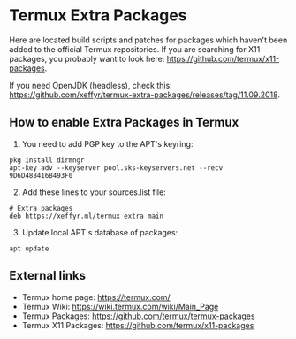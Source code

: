 # Termux Extra Packages

Here are located build scripts and patches for packages which haven't been added to the official Termux repositories. If you are searching for X11 packages, you probably want to look here: https://github.com/termux/x11-packages.

If you need OpenJDK (headless), check this: https://github.com/xeffyr/termux-extra-packages/releases/tag/11.09.2018.

## How to enable Extra Packages in Termux
1. You need to add PGP key to the APT's keyring:
```
pkg install dirmngr
apt-key adv --keyserver pool.sks-keyservers.net --recv 9D6D488416B493F0
```

2. Add these lines to your sources.list file:
```
# Extra packages
deb https://xeffyr.ml/termux extra main
```

3. Update local APT's database of packages:
```
apt update
```

## External links

* Termux home page: https://termux.com/
* Termux Wiki: https://wiki.termux.com/wiki/Main_Page
* Termux Packages: https://github.com/termux/termux-packages
* Termux X11 Packages: https://github.com/termux/x11-packages
